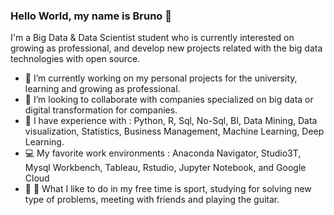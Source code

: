 
  
 ### Hello World, my name is Bruno 👋
 I'm a Big Data & Data Scientist student who is currently interested on growing as professional, and develop new projects related with the big data technologies with open source.
 
 - 🔭 I’m currently working on my personal projects for the university, learning and growing as professional.
 - 👯 I’m looking to collaborate with companies specialized on big data or digital transformation for companies.
 - :book: I have experience with : Python, R, Sql, No-Sql, BI, Data Mining, Data visualization, Statistics, Business Management, Machine Learning, Deep Learning.
 - :computer: My favorite work environments : Anaconda Navigator, Studio3T, Mysql Workbench, Tableau, Rstudio, Jupyter Notebook, and Google Cloud
 - :running: :musical_note: What I like to do in my free time is sport, studying for solving new type of problems, meeting with friends and playing the guitar.
